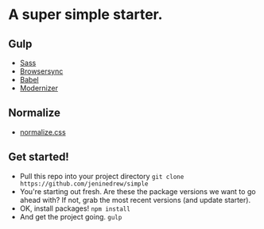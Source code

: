 # A super simple starter.

## Gulp

- [Sass](https://www.npmjs.com/package/gulp-sass)
- [Browsersync](https://browsersync.io/docs/gulp)
- [Babel](https://www.npmjs.com/package/gulp-babel)
- [Modernizer](https://www.npmjs.com/package/gulp-modernizr)

## Normalize

- [normalize.css](https://necolas.github.io/normalize.css/)

## Get started!

- Pull this repo into your project directory `git clone https://github.com/jeninedrew/simple`
- You're starting out fresh. Are these the package versions we want to go ahead with? If not, grab the most recent versions (and update starter).
- OK, install packages! `npm install`
- And get the project going. `gulp`
